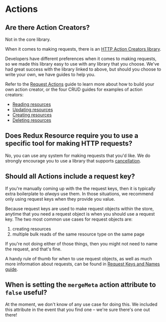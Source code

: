 # Actions

## Are there Action Creators?

Not in the core library.

When it comes to making requests, there is an [HTTP Action Creators library](../ecosystem-extras/redux-resource-xhr.md).

Developers have different preferences when it comes to making requests, so we made this library easy to use with any library that you choose. We've had great success with the library linked to above, but should you choose to write your own, we have guides to help you.

Refer to the [Request Actions](../requests/request-actions/) guide to learn more about how to build your own action creator, or the four CRUD guides for examples of action creators:

* [Reading resources](../requests/request-actions/reading-resources.md)
* [Updating resources](../requests/request-actions/reading-resources.md)
* [Creating resources](../requests/request-actions/reading-resources.md)
* [Deleting resources](../requests/request-actions/reading-resources.md)

## Does Redux Resource require you to use a specific tool for making HTTP requests?

No, you can use any system for making requests that you'd like. We do strongly encourage you to use a library that supports [cancellation](https://github.com/jamesplease/redux-resource/tree/9ec75169fbfdce22b9e69697a049704cb4f3998a/docs/recipes/canceling-requests/README.md).

## Should all Actions include a request key?

If you're manually coming up with the the request keys, then it is typically extra boilerplate to _always_ use them. In those situations, we recommend only using request keys when they provide you value.

Because request keys are used to make request objects within the store, anytime that you need a request object is when you should use a request key. The two most common use cases for request objects are:

1. creating resources
2. multiple bulk reads of the same resource type on the same page

If you're not doing either of those things, then you might not need to name the request, and that's fine.

A handy rule of thumb for when to use request objects, as well as much more information about requests, can be found in [Request Keys and Names guide](https://github.com/jamesplease/redux-resource/tree/9ec75169fbfdce22b9e69697a049704cb4f3998a/docs/requests/keys-and-names.md#when-to-use-request-keys).

## When is setting the `mergeMeta` action attribute to `false` useful?

At the moment, we don't know of any use case for doing this. We included this attribute in the event that you find one – we're sure there's one out there!

